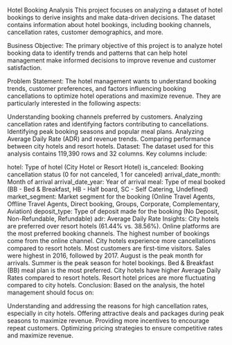 Hotel Booking Analysis
This project focuses on analyzing a dataset of hotel bookings to derive insights and make data-driven decisions. The dataset contains information about hotel bookings, including booking channels, cancellation rates, customer demographics, and more.

Business Objective:
The primary objective of this project is to analyze hotel booking data to identify trends and patterns that can help hotel management make informed decisions to improve revenue and customer satisfaction.

Problem Statement:
The hotel management wants to understand booking trends, customer preferences, and factors influencing booking cancellations to optimize hotel operations and maximize revenue. They are particularly interested in the following aspects:

Understanding booking channels preferred by customers.
Analyzing cancellation rates and identifying factors contributing to cancellations.
Identifying peak booking seasons and popular meal plans.
Analyzing Average Daily Rate (ADR) and revenue trends.
Comparing performance between city hotels and resort hotels.
Dataset:
The dataset used for this analysis contains 119,390 rows and 32 columns. Key columns include:

hotel: Type of hotel (City Hotel or Resort Hotel)
is_canceled: Booking cancellation status (0 for not canceled, 1 for canceled)
arrival_date_month: Month of arrival
arrival_date_year: Year of arrival
meal: Type of meal booked (BB - Bed & Breakfast, HB - Half board, SC - Self Catering, Undefined)
market_segment: Market segment for the booking (Online Travel Agents, Offline Travel Agents, Direct booking, Groups, Corporate, Complementary, Aviation)
deposit_type: Type of deposit made for the booking (No Deposit, Non-Refundable, Refundable)
adr: Average Daily Rate
Insights:
City hotels are preferred over resort hotels (61.44% vs. 38.56%).
Online platforms are the most preferred booking channels.
The highest number of bookings come from the online channel.
City hotels experience more cancellations compared to resort hotels.
Most customers are first-time visitors.
Sales were highest in 2016, followed by 2017.
August is the peak month for arrivals.
Summer is the peak season for hotel bookings.
Bed & Breakfast (BB) meal plan is the most preferred.
City hotels have higher Average Daily Rates compared to resort hotels.
Resort hotel prices are more fluctuating compared to city hotels.
Conclusion:
Based on the analysis, the hotel management should focus on:

Understanding and addressing the reasons for high cancellation rates, especially in city hotels.
Offering attractive deals and packages during peak seasons to maximize revenue.
Providing more incentives to encourage repeat customers.
Optimizing pricing strategies to ensure competitive rates and maximize revenue.

